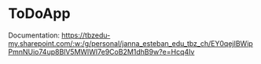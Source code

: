 # ToDoApp
Documentation: https://tbzedu-my.sharepoint.com/:w:/g/personal/janna_esteban_edu_tbz_ch/EY0qejIBWipPmnNUio74up8BlV5MWlWI7e9CoB2M1dhB9w?e=Hcq4Iv
